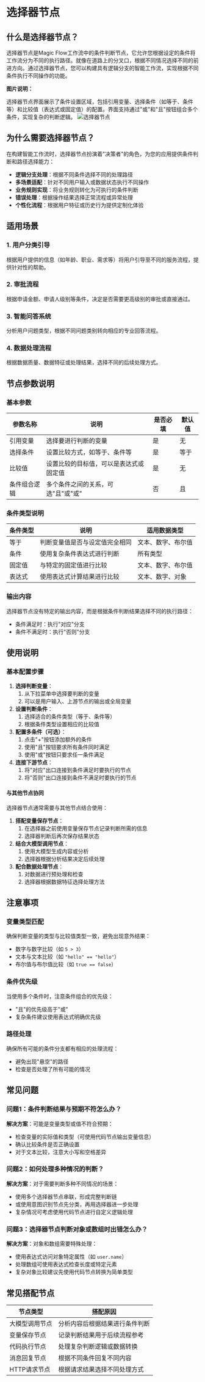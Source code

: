 # 选择器节点
## 什么是选择器节点？
选择器节点是Magic Flow工作流中的条件判断节点，它允许您根据设定的条件将工作流分为不同的执行路径。就像在道路上的分叉口，根据不同情况选择不同的前进方向。通过选择器节点，您可以构建具有逻辑分支的智能工作流，实现根据不同条件执行不同操作的功能。

**图片说明：**

选择器节点界面展示了条件设置区域，包括引用变量、选择条件（如等于、条件等）和比较值（表达式或固定值）的配置。界面支持通过"或"和"且"按钮组合多个条件，实现复杂的判断逻辑。
![选择器节点](https://cdn.letsmagic.cn/static/img/Selector.png)

## 为什么需要选择器节点？
在构建智能工作流时，选择器节点扮演着"决策者"的角色，为您的应用提供条件判断和路径选择能力：
- **逻辑分支处理**：根据不同条件选择不同的处理路径
- **多场景适配**：针对不同用户输入或数据状态执行不同操作
- **业务规则实现**：将业务规则转化为可执行的条件判断
- **错误处理**：根据操作结果选择正常流程或异常处理
- **个性化流程**：根据用户特征或历史行为提供定制化体验
## 适用场景
### 1. 用户分类引导
根据用户提供的信息（如年龄、职业、需求等）将用户引导至不同的服务流程，提供针对性的帮助。
### 2. 审批流程
根据申请金额、申请人级别等条件，决定是否需要更高级别的审批或直接通过。
### 3. 智能问答系统
分析用户问题类型，根据不同问题类别转向相应的专业回答流程。
### 4. 数据处理流程
根据数据质量、数据特征或处理结果，选择不同的后续处理方式。
## 节点参数说明
### 基本参数
|参数名称|说明|是否必填|默认值|
|---|---|---|---|
|引用变量|选择要进行判断的变量|是|无|
|选择条件|设置比较方式，如等于、条件等|是|等于|
|比较值|设置比较的目标值，可以是表达式或固定值|是|无|
|条件组合逻辑|多个条件之间的关系，可选"且"或"或"|否|且|

### 条件类型说明
|条件类型|说明|适用数据类型|
|---|---|---|
|等于|判断变量值是否与设定值完全相同|文本、数字、布尔值|
|条件|使用复杂条件表达式进行判断|所有类型|
|固定值|与特定的固定值进行比较|文本、数字、布尔值|
|表达式|使用表达式计算结果进行比较|文本、数字、对象|

### 输出内容
选择器节点没有特定的输出内容，而是根据条件判断结果选择不同的执行路径：
- 条件满足时：执行"对应"分支
- 条件不满足时：执行"否则"分支
## 使用说明
### 基本配置步骤
1. **选择判断变量**：
    1. 从下拉菜单中选择要判断的变量
    2. 可以是用户输入、上游节点的输出或全局变量
2. **设置判断条件**：
    1. 选择适合的条件类型（等于、条件等）
    2. 根据条件类型设置相应的比较值
3. **配置多条件（可选）**：
    1. 点击"+"按钮添加额外的条件
    2. 使用"且"按钮要求所有条件同时满足
    3. 使用"或"按钮只要求任一条件满足
4. **连接下游节点**：
    1. 将"对应"出口连接到条件满足时要执行的节点
    2. 将"否则"出口连接到条件不满足时要执行的节点
#### 与其他节点协同
选择器节点通常需要与其他节点结合使用：
1. **搭配变量保存节点**：
    1. 在选择器之前使用变量保存节点记录判断所需的信息
    2. 选择器判断后再次保存结果状态
2. **结合大模型调用节点**：
    1. 使用大模型生成内容或分析
    2. 选择器根据分析结果决定后续处理
3. **配合数据处理节点**：
    1. 对数据进行预处理和检查
    2. 选择器根据数据特征选择处理方法
## 注意事项
### 变量类型匹配
确保判断变量的类型与比较值类型一致，避免出现意外结果：
- 数字与数字比较（如 `5 > 3`）
- 文本与文本比较（如 `"hello" == "hello"`）
- 布尔值与布尔值比较（如 `true == false`）
### 条件优先级
当使用多个条件时，注意条件组合的优先级：
- "且"的优先级高于"或"
- 复杂条件建议使用表达式明确优先级
### 路径处理
确保所有可能的条件分支都有相应的处理流程：
- 避免出现"悬空"的路径
- 检查是否处理了所有可能的情况
## 常见问题
### 问题1：条件判断结果与预期不符怎么办？
**解决方案**：可能是变量类型或值不符合预期：
- 检查变量的实际值和类型（可使用代码节点输出变量信息）
- 确认比较条件是否正确设置
- 对于文本比较，注意大小写和空格差异
### 问题2：如何处理多种情况的判断？
**解决方案**：对于需要判断多种不同情况的场景：
- 使用多个选择器节点串联，形成完整判断链
- 或使用意图识别节点先分类，再用选择器进一步处理
- 复杂情况可考虑使用代码节点进行自定义逻辑处理
### 问题3：选择器节点判断对象或数组时出错怎么办？
**解决方案**：对象和数组需要特殊处理：
- 使用表达式访问对象特定属性（如 `user.name`）
- 处理数组可使用表达式检查长度或特定元素
- 复杂对象比较建议先使用代码节点转换为简单类型
## 常见搭配节点
|节点类型|搭配原因|
|---|---|
|大模型调用节点|分析内容后根据结果进行条件判断|
|变量保存节点|记录判断结果用于后续流程参考|
|代码执行节点|处理复杂判断逻辑或数据转换|
|消息回复节点|根据不同条件回复不同内容|
|HTTP请求节点|根据请求结果选择不同处理方式|